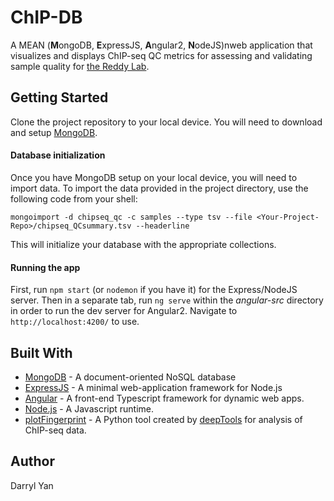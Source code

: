 # ChIP-DB
A MEAN (**M**ongoDB, **E**xpressJS, **A**ngular2, **N**odeJS)nweb application that visualizes
and displays ChIP-seq QC metrics for assessing and validating sample quality for
[the Reddy Lab](http://reddylab.org/).

## Getting Started
Clone the project repository to your local device. You will need to download and setup
[MongoDB](https://www.mongodb.com/download-center?jmp=tutorials#enterprise).

#### Database initialization
Once you have MongoDB setup on your local device, you will need to import data. To import the data provided in the
project directory, use the following code from your shell:

```
mongoimport -d chipseq_qc -c samples --type tsv --file <Your-Project-Repo>/chipseq_QCsummary.tsv --headerline
```

This will initialize your database with the appropriate collections.

#### Running the app
First, run `npm start` (or `nodemon` if you have it) for the Express/NodeJS server. Then in a separate tab,
run `ng serve` within the *angular-src* directory in order to run the dev server for Angular2. Navigate to
`http://localhost:4200/` to use.

## Built With
* [MongoDB](https://www.mongodb.com/) - A document-oriented NoSQL database
* [ExpressJS](https://expressjs.com/) - A minimal web-application framework for Node.js
* [Angular](https://angular.io/) - A front-end Typescript framework for dynamic web apps.
* [Node.js](https://nodejs.org/en/) - A Javascript runtime.
* [plotFingerprint](http://deeptools.readthedocs.io/en/latest/content/tools/plotFingerprint.html) - A Python tool
created by [deepTools](http://deeptools.readthedocs.io/en/latest/index.html) for analysis of ChIP-seq data.

## Author
Darryl Yan
